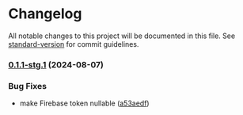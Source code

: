 # Changelog

All notable changes to this project will be documented in this file. See [standard-version](https://github.com/conventional-changelog/standard-version) for commit guidelines.

### [0.1.1-stg.1](https://github.com/marppasas/ygoal/compare/v0.1.1-stg.0...v0.1.1-stg.1) (2024-08-07)


### Bug Fixes

* make Firebase token nullable ([a53aedf](https://github.com/marppasas/ygoal/commit/a53aedfd36a3a65f8a17d7e7b2146693a11aad21))
